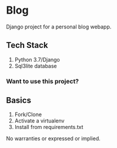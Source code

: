# Blog

Django project for a personal blog webapp. 

## Tech Stack
1. Python 3.7/Django
1. Sql3lite database

### Want to use this project?

## Basics

1. Fork/Clone
1. Activate a virtualenv
1. Install from requirements.txt

No warranties or expressed or implied.